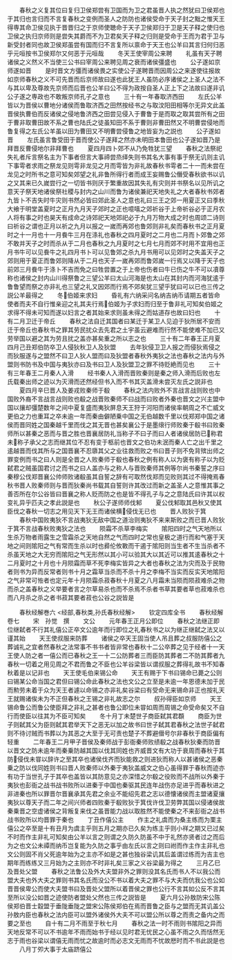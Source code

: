 <!-- { "loadSidebar": true } -->
　　春秋之义复其位曰复归卫侯郑尝有卫国而为卫之君虽晋人执之然犹曰卫侯郑也于其归也言归而不言复春秋之变例而圣人之防防也诸侯受命于天子封之黜之惟天王得専其命卫侯见执于晋晋归之于京师使聴命于天子卫侯郑归于卫是天子释之使归也卫侯之执归京师则是尝失其爵而不为卫君矣天子释之归则是受命于王而为君于卫与新受封者同也故卫侯郑虽尝有国而归不言复所以禀命于天王也公羊曰其言归何归恶乎元咺按书卫侯郑尔又何恶于元咺哉
　　冬天王使宰周公来聘
　　礼虽有天子聘诸侯之义然义不当使三公书曰宰周公来聘见周之衰而诸侯彊盛也
　　公子遂如京师遂如晋
　　是时晋文方彊而诸侯畏之实使公子遂聘晋而因周公之来遂使往报故如京师春秋之义不可先晋而后京师故曰遂也此犹王人虽防必序诸侯之上圣人之法不与其以卑及尊故先京师而后晋也公羊曰公不得为政按自圣人正上下之法故曰遂非讥公子遂之専政也不敢叛京师孔子之意也
　　三十有一年春取济西田
　　左氏公羊皆以为晋侯以曹地分诸侯而鲁取济西之田然按经书之与取汶阳田相等尔无异文此盖晋侯执曹伯而反诸侯之侵地鲁济西之田尝见侵入于曹鲁于是而取之取其尝所有之田于曹非取曹田故不系之曹也陆氏之徒虽知田不系于曹则非曹田然又不明曹尝侵地而鲁复得之左氏公羊虽以田为曹田又不明曹尝侵鲁之地皆妄为之説也
　　公子遂如晋
　　左氏虽言鲁受田于晋而使公子遂拜之然亦未明田本鲁田也公子遂如晋乃是拜晋反曹侵地尔非拜曹也
　　夏四月四卜郊不从乃免牲犹三望
　　春秋之法祭祀失礼者斥言祭名主为下事者但言大事禘尝烝绎失则书其名大事有事于祭无讥则主讥下事雩者求雨之祭龙见则雩非龙见之月而雩皆为非礼故春秋书雩者二十一而未尝在龙见之时所书之意可知矣郊望之礼非鲁所得行者而成王妄赐鲁公僭受春秋欲书以讥之又其来已久嵗尝行之一切皆书则厌于繁重故因其失礼有灾则并书祭名以见所讥之意天子祭天地诸侯祭社稷与封内之山川而鲁为诸侯兼祀天地失礼之大者春秋书郊者九皆卜不吉失时牛灾则书然必皆曰郊此圣人之意也礼曰三王之郊一用夏正又曰季秋大飨于明堂盖夏时之正月九月天子郊时之正也噫嘻之郊祈谷于上帝祈谷必于正月农人将有事之时也昊天有成命之诗郊祀天地郊祀必于九月万物大成之时也周颂二诗则曰祈谷之谓也正月以祈之九月以报之一嵗而再郊也鲁郊则非礼矣而春秋书之正月夏时之十一月也十一月飬牛三月在涤礼也春秋之四月夏时之二月也二月而卜郊鲁之郊不敢并天子之时而杀从于二月也春秋之九月夏时之七月七月而郊不时用不宜用也正月书牛可以见飬牛之礼四月书卜可以见鲁郊之杀九月书用可以见郊时之失盖天子之郊则用于夏正而鲁郊则降从于二月也天子一嵗再郊而鲁郊嵗一行焉又以降于天子也前郊三月飬牛于涤卜不吉而免之曰牲尝置之于上帝也伤者曰牛已伤之牛不可以凟尊称也诸侯之封内山川得祭鲁之三望公羊曰太山河海是也太山在其封内而河海犹逺于鲁鲁望而祭之亦非礼也三望之礼又因郊而行焉不郊矣犹三望乎犹曰可以已也三传之説公羊最得之
　　冬伯姬来求妇
　　昏礼有六纳采问名纳吉纳币请期五者皆命使者而夫不自行惟亲迎之礼其夫行焉伯姬为子求妇而归至于鲁非礼可知矣伯姬之求得不得未可知而遂以妇言之者其始来求则虽未得之而姑道存也故曰妇也
　　十有二月卫迁于帝丘
　　春秋之法自迁其国者曰某迁于某卫人见迫于狄所居不安而迁于帝丘也春秋书之罪其劳民扰众去先君之土宇虽云避难而行然不能使难不加已又劳举国以避之其为劳且扰之盖亦甚矣重之所以志之也
　　三十有二年春王正月夏四月己丑郑伯防卒卫人侵狄秋卫人及狄盟
　　去年狄侵卫卫人报之而侵狄焉侵之而狄服遂与之盟然不曰卫人狄人盟而曰及狄盟者春秋外夷狄之法也春秋之法内与外盟则书防书及中国与夷狄亦曰及书曰卫人及狄盟卫之罪不待贬絶而见也
　　三十有三年春王二月秦人入滑
　　经书秦人入滑而晋败秦则是秦之师入滑而后败也左氏载秦出师之迹以为灭滑而还然经但书入而不书其灭盖滑未尝灭左氏之説非也
　　夏四月辛巳晋人及姜戎败秦师于殽
　　春秋之法内败外不言战言战则败也中国败外裔不言战言战则败也殽之战晋败秦师不曰战而曰败者外秦也晋文之兴主盟中国以攘却彊楚数年之间中夏复盛而夷狄屏息天王狩于河阳而诸侯率朝周之不亡威文更伯之力也重耳之卒未逾一年而秦由僻陋乗中国之无伯越数千里以伐郑郑中国之诸侯而晋同姓之国秦越千里而伐之其无晋也甚矣襄公于是墨缞行师败秦于殽书曰败秦师所以甚秦之恶而与晋之胜也晋襄居防礼当称子不曰子而曰人者诸侯居防已称君未称子承父之志而继其位不忍有变于柩前也晋文之伯功未泯而秦人亡之出千里之逺越晋而伐其所与之国晋襄不忍隳其父之业往救而败之书曰晋子则不免背殡出师之罪变例而书之曰人则是全晋之人败秦师于殽也春秋之例有称人以为褒有称子以为贬弑君之贼虽国君讨之而书之曰人盖亦与之称人与晋败秦师其例等尔尚书秦誓之序曰秦穆公伐郑晋襄公帅师败诸殽虽其自誓之辞有可取然伐郑而见败则其过不得掩焉春秋书晋人败秦师则与晋而狄秦尚书载其自誓则许其改过而新之盖圣人之意惟其事之善否所在尔公谷皆曰晋襄之称人贬而防之也是皆不得孔子与之之意陆氏曰许其以权变礼异乎匹夫之孝此説是也
　　秋公子遂师师伐邾
　　夏公伐邾取其邑秋又使其臣伐之春秋一切志之用见天下无王而诸侯横侵伐无已也
　　晋人败狄于箕
　　春秋中国败夷狄不言战夷狄无敌中国之道治则夷狄不来来斯败之而已晋人败狄于箕不言战春秋败夷狄之法也
　　陨霜不杀草李梅实
　　隂阳四时之气天地所以生杀万物者雨露生之雪霜杀之天地自然之气而四时之常也皇极之道行而和气塞于天地之间则隂阳之气有常而生杀以时也彛伦攸斁而干遏于隂阳则当生者不生当杀者不杀虽天地之大无穷而隂阳之气无形然以其小可以验其大以其近可以推其逺春秋之十二月夏时之十月也十月陨霜而草不死李梅实皆异之大者也春秋之法为灾而及于民物者则书为异而反常者则书十月之霜草当杀而不杀十月之李梅不当实而反实天地隂阳之气非常可恠者也定元年十月陨霜杀菽春秋十月夏之八月霜未当陨而陨菽难杀之物而杀之盖春秋之义举要者言之尔草易杀也而不杀焉不杀者书草其要者草也菽难杀也而八月杀之杀之者书菽其要者菽也公谷之説皆是

　　春秋经解巻六
<经部,春秋类,孙氏春秋经解>
　　钦定四库全书
　　春秋经解卷七
　　宋　孙觉　撰
　　文公
　　元年春王正月公即位
　　春秋之法继正即位继弑者不行其礼僖公正卒文公逾年而行即位之礼春秋书之以为继正继弑之法又以谨其始
　　天王使叔服来防葬
　　诸侯之卒天王固当使人吊且葬之叔服防僖公之葬诚礼之宜者然春秋之法常事不书书者皆非常也春秋十二公卒葬之见于经者十一天王使人防之者一僖公而已春秋之王一十二公防葬者三而臣防其葬者二不防其葬者九春秋一切着之用见周之不君而鲁之不臣也公羊谷梁皆以谓叔服之葬得礼故书不知春秋着是以记非也
　　天王使毛伯来锡公命
　　天王有赐于下书曰锡命已薨之公则曰锡某公命当国之君但曰锡公命此春秋之法也文公之立至是未逾一年恩德未加于民而勲劳未着于众为天王者遽以命锡之亦非礼矣谷梁曰有受命无来锡命非正也按礼天王就赐诸俟未为不正但春秋之王锡之非礼故志之尔
　　叔孙得臣如京师
　　天王锡命鲁公而鲁公使臣拜之非礼之甚者也鲁公即位未甞如周而周锡之命受命矣又不自行而使臣以往其为不臣可知矣
　　冬十月丁未楚世子商臣弑其君頵
　　商臣为世子则弑其父为臣则弑其君举天下之恶无以加之故书曰世子弑其君春秋之法世子弑君则不待讨贼而书葬以为其恶之大至于无可责也楚子不葬避僣号尔非春秋于商臣偏有轻重
　　二年春王二月甲子晋侯及秦师战于彭衙秦师败绩殽之战春秋狄秦而防晋以晋文之防未逾年而秦乗防越其国以伐其同姓也齐威晋文有大功于衰周而春秋于其防侵伐未甞以辞许之至其卒也诸侯伐齐而狄能救之则进狄而称人以甚诸侯之恶秦乗之防以伐同姓则书曰晋人败秦师以外秦于夷狄盖威文之伯心虽得罪于春秋而迹亦有功于当世孔子于其卒也盖皆以其防意见之亦深惜之尔殽之役败而不战所以外秦于夷狄也彭衙之战书战书败所以进秦于中国也秦驱其民连年战伤亦足进乎而春秋进之非进秦也所以罪晋尔晋襄承其先君之余业不能绍先君之志以德懐诸侯而主盟诸夏攘夷狄以尊天子而二年之间兴师者四败秦于殽败狄于箕伐许伐卫劳弊其国以侵诸侯故秦乗晋之空虚诸侯之背叛复来伐之虽晋能力战以取胜然不能使秦之不来彭衙之战书战书败所以均晋罪于秦也
　　丁丑作僖公主
　　作主之礼虞而为桑主练而为栗主僖公之卒至是十有丑月为虞主乎则五月之期亦已久矣为练主乎则小祥之期又已过矣不时而作主非礼可知矣由公羊以言之则谓之久防久防虽不中于礼然亦贤者过之而后为之也文公未禫而纳币岂复能为久防之事乎由左氏以言之则曰祔而作主作主非礼也文公则固不肖父死逾年始为之主亦不如是之甚也独谷梁讥其后盖谓过练而为吉主也期年而练练又三月始为之主则亦不时非礼矣三家之义谷梁最为得之
　　三月乙巳及晋处父盟
　　春秋之法鲁公及外大夫盟非外之罪则没其名氏而书人不以我公而盟大夫也外大夫之罪则书其名氏而没公不书以着大夫之罪不与大夫而伉我公也公如晋晋侯卑公而使大夫盟书曰及晋处父盟所以着晋侯之罪也公行不言其如公反不言其至所以没公如晋之迹使防者盟处父然也三传之説皆是
　　夏六月公孙敖防宋公陈侯郑伯晋士縠盟于垂陇垂陇之盟宋公陈侯郑伯在焉而晋鲁之臣与之盟而无其讥盖公孙敖内臣也春秋之法内臣可以盟外诸侯外大夫不可以盟公所以尊之而责之备内之而要之至也
　　自十有二月不雨至于秋七月
　　春秋之法一时不雨则书隂阳之异而天地反常不可以不书逾年不雨而始书于经以见时君无忧民之心虽不雨之久而恬然无志于雨也谷梁以谓僖无雨而忧之故逾时而必志文无雨而不忧故厯时而不书此説是也
　　八月丁夘大事于太庙跻僖公

